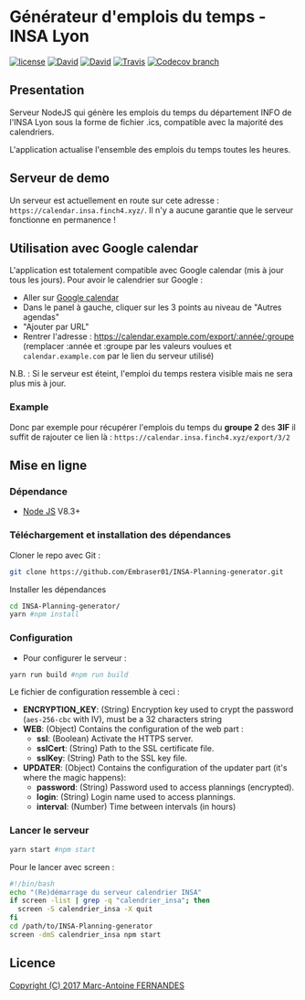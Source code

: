 # Générateur d'emplois du temps - INSA Lyon

[![license](https://img.shields.io/github/license/Embraser01/INSA-Planning-generator.svg)](./LICENSE.md)
[![David](https://img.shields.io/david/Embraser01/INSA-Planning-generator.svg)](https://david-dm.org/embraser01/INSA-Planning-generator)
[![David](https://img.shields.io/david/dev/Embraser01/INSA-Planning-generator.svg)](https://david-dm.org/embraser01/INSA-Planning-generator)
[![Travis](https://img.shields.io/travis/Embraser01/INSA-Planning-generator.svg)](https://travis-ci.org/Embraser01/INSA-Planning-generator)
[![Codecov branch](https://img.shields.io/codecov/c/github/Embraser01/INSA-Planning-generator.svg)](https://codecov.io/gh/Embraser01/INSA-Planning-generator/)

## Presentation

  Serveur NodeJS qui génère les emplois du temps du département INFO de l'INSA Lyon sous la forme de fichier .ics, compatible avec la majorité des calendriers.
  
  L'application actualise l'ensemble des emplois du temps toutes les heures.
  
## Serveur de demo

Un serveur est actuellement en route sur cete adresse : `https://calendar.insa.finch4.xyz/`.
Il n'y a aucune garantie que le serveur fonctionne en permanence !

## Utilisation avec Google calendar

L'application est totalement compatible avec Google calendar (mis à jour tous les jours).
Pour avoir le calendrier sur Google :

- Aller sur [Google calendar](https://calendar.google.com)
- Dans le panel à gauche, cliquer sur les 3 points au niveau de "Autres agendas"
- "Ajouter par URL"
- Rentrer l'adresse : https://calendar.example.com/export/:année/:groupe (remplacer :année et :groupe par les valeurs voulues et `calendar.example.com` par le lien du serveur utilisé)

N.B. : Si le serveur est éteint, l'emploi du temps restera visible mais ne sera plus mis à jour.

### Example

Donc par exemple pour récupérer l'emplois du temps du **groupe 2** des **3IF**
il suffit de rajouter ce lien là :
   `https://calendar.insa.finch4.xyz/export/3/2`


## Mise en ligne

### Dépendance

-  [Node JS](https://nodejs.org) V8.3+
  

### Téléchargement et installation des dépendances

Cloner le repo avec Git :
```bash
git clone https://github.com/Embraser01/INSA-Planning-generator.git
```

Installer les dépendances

```bash
cd INSA-Planning-generator/
yarn #npm install
```

###  Configuration

- Pour configurer le serveur :

```bash
yarn run build #npm run build
```

Le fichier de configuration ressemble à ceci : 

- **ENCRYPTION_KEY**: (String) Encryption key used to crypt the password (`aes-256-cbc` with IV), must be a 32 characters string
- **WEB**: (Object) Contains the configuration of the web part :
    * **ssl**: (Boolean) Activate the HTTPS server.
    * **sslCert**: (String) Path to the SSL certificate file.
    * **sslKey**: (String) Path to the SSL key file.
- **UPDATER**: (Object) Contains the configuration of the updater part (it's where the magic happens):
    * **password**: (String) Password used to access plannings (encrypted).
    * **login**: (String) Login name used to access plannings.
    * **interval**: (Number) Time between intervals (in hours)

### Lancer le serveur

```bash
yarn start #npm start
```

Pour le lancer avec screen :

```bash
#!/bin/bash
echo "(Re)démarrage du serveur calendrier INSA"
if screen -list | grep -q "calendrier_insa"; then
  screen -S calendrier_insa -X quit
fi
cd /path/to/INSA-Planning-generator
screen -dmS calendrier_insa npm start
```


## Licence

[Copyright (C) 2017  Marc-Antoine FERNANDES](./LICENSE.md)
